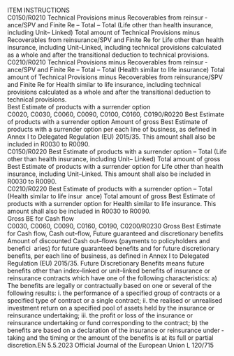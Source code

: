  
ITEM  INSTRUCTIONS  
C0150/R0210  Technical Provisions minus 
Recoverables from reinsur ­
ance/SPV and Finite Re – Total 
– Total (Life other than health 
insurance, including Unit– 
Linked)  Total amount of Technical Provisions minus Recoverables from reinsurance/SPV 
and Finite Re for Life other than health insurance, including Unit–Linked, 
including technical provisions calculated as a whole and after the transitional 
deduction to technical provisions.  
C0210/R0210  Technical Provisions minus 
Recoverables from reinsur ­
ance/SPV and Finite Re – Total 
– Total (Health similar to life 
insurance)  Total amount of Technical Provisions minus Recoverables from reinsurance/SPV 
and Finite Re for Health similar to life insurance, including technical provisions 
calculated as a whole and after the transitional deduction to technical provisions.  
Best Estimate of products with a surrender option  
C0020, C0030, 
C0060, C0090, 
C0100, C0160, 
C0190/R0220  Best Estimate of products with 
a surrender option  Amount of gross Best Estimate of products with a surrender option per each line 
of business, as defined in Annex I to Delegated Regulation (EU) 2015/35. 
This amount shall also be included in R0030 to R0090.  
C0150/R0220  Best Estimate of products with 
a surrender option – Total 
(Life other than health 
insurance, including Unit– 
Linked)  Total amount of gross Best Estimate of products with a surrender option for Life 
other than health insurance, including Unit–Linked. 
This amount shall also be included in R0030 to R0090.  
C0210/R0220  Best Estimate of products with 
a surrender option – Total 
(Health similar to life insur ­
ance)  Total amount of gross Best Estimate of products with a surrender option for 
Health similar to life insurance. 
This amount shall also be included in R0030 to R0090.  
Gross BE for Cash flow  
C0030, C0060, 
C0090, C0160, 
C0190, 
C0200/R0230  Gross Best Estimate for Cash 
flow, Cash out–flow, Future 
guaranteed and discretionary 
benefits  Amount of discounted Cash out–flows (payments to policyholders and benefici ­
aries) for future guaranteed benefits and for future discretionary benefits, per each 
line of business, as defined in Annex I to Delegated Regulation (EU) 2015/35. 
Future Discretionary Benefits means future benefits other than index–linked or 
unit–linked benefits of insurance or reinsurance contracts which have one of the 
following characteristics: 
a) The benefits are legally or contractually based on one or several of the 
following results: 
i. the performance of a specified group of contracts or a specified type of 
contract or a single contract; 
ii. the realised or unrealised investment return on a specified pool of assets 
held by the insurance or reinsurance undertaking; 
iii. the profit or loss of the insurance or reinsurance undertaking or fund 
corresponding to the contract; 
b) the benefits are based on a declaration of the insurance or reinsurance under ­
taking and the timing or the amount of the benefits is at its full or partial 
discretion.EN  5.5.2023 Official Journal of the European Union L 120/715